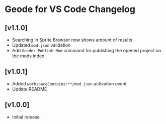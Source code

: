 # Geode for VS Code Changelog

## [v1.1.0]
 - Searching in Sprite Browser now shows amount of results
 - Updated `mod.json` validation
 - Add `Geode: Publish Mod` command for publishing the opened project on the mods index

## [v1.0.1]

 - Added `workspaceContains:**/mod.json` activation event
 - Update README

## [v1.0.0]

- Initial release
